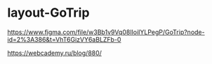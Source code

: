 # layout-GoTrip

https://www.figma.com/file/w3Bb1v9Vq08lIoiIYLPegP/GoTrip?node-id=2%3A386&t=VhT6GizVY6aBLZFb-0

https://webcademy.ru/blog/880/
